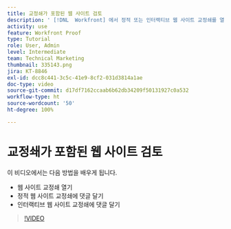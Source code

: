 ```yaml
---
title: 교정쇄가 포함된 웹 사이트 검토
description: ' [!DNL  Workfront] 에서 정적 또는 인터랙티브 웹 사이트 교정쇄를 열고 댓글을 다는 방법에 대해 알아봅니다.'
activity: use
feature: Workfront Proof
type: Tutorial
role: User, Admin
level: Intermediate
team: Technical Marketing
thumbnail: 335143.png
jira: KT-8846
exl-id: dcc8c441-3c5c-41e9-8cf2-031d3814a1ae
doc-type: video
source-git-commit: d17df7162ccaab6b62db34209f50131927c0a532
workflow-type: ht
source-wordcount: '50'
ht-degree: 100%

---
```


# 교정쇄가 포함된 웹 사이트 검토

이 비디오에서는 다음 방법을 배우게 됩니다.

* 웹 사이트 교정쇄 열기
* 정적 웹 사이트 교정쇄에 댓글 달기
* 인터랙티브 웹 사이트 교정쇄에 댓글 달기

>[!VIDEO](https://video.tv.adobe.com/v/3445969/?quality=12&learn=on&enablevpops&captions=kor)

<!--
## Learn more
* Review an interactive proof
* Review a static proof
-->
